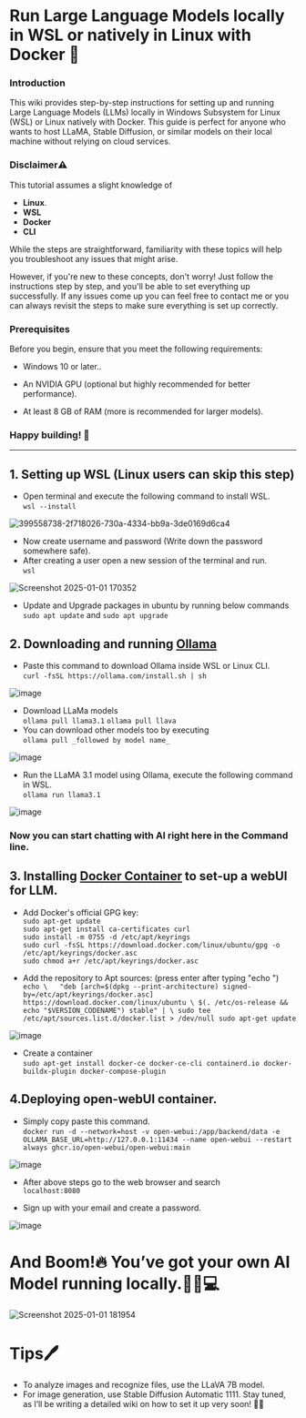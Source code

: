 # Run Large Language Models locally in WSL or natively in Linux with Docker 🚀
### Introduction 
This wiki provides step-by-step instructions for setting up and running Large Language Models (LLMs) locally in Windows Subsystem for Linux (WSL) or Linux natively with Docker. This guide is perfect for anyone who wants to host LLaMA, Stable Diffusion, or similar models on their local machine without relying on cloud services.

### Disclaimer⚠️
This tutorial assumes a slight knowledge of 
* **Linux**.  
* **WSL**  
* **Docker**
* **CLI**
  
While the steps are straightforward, familiarity with these topics will help you troubleshoot any issues that might arise.

However, if you're new to these concepts, don't worry! Just follow the instructions step by step, and you'll be able to set everything up successfully. If any issues come up you can feel free to contact me or you can always revisit the steps to make sure everything is set up correctly.

### Prerequisites
Before you begin, ensure that you meet the following requirements:

* Windows 10 or later..

* An NVIDIA GPU (optional but highly recommended for better performance).
* At least 8 GB of RAM (more is recommended for larger models).  

### Happy building! 🚀
***


## 1. Setting up WSL (Linux users can skip this step) 
* Open terminal and execute the following command to install WSL.  
`wsl --install`   

![399558738-2f718026-730a-4334-bb9a-3de0169d6ca4](https://github.com/user-attachments/assets/396a585b-e963-4d8f-8719-7b00afc6cd87)


 

* Now create username and password (Write down the password somewhere safe).  
* After creating a user open a new session of the terminal and run.  
`wsl`  

![Screenshot 2025-01-01 170352](https://github.com/user-attachments/assets/086679a9-ae8e-411d-a332-0b05ee645328)


* Update and Upgrade packages in ubuntu by running below commands   
`sudo apt update` and `sudo apt upgrade` 

## 2. Downloading and running [Ollama](https://ollama.com/download/linux)   
* Paste this command to download Ollama inside WSL or Linux CLI.  
`curl -fsSL https://ollama.com/install.sh | sh` 

![image](https://github.com/user-attachments/assets/33b89c1c-a800-4b64-90b3-a47020c60af1) 

* Download LLaMa models  
`ollama pull llama3.1`
`ollama pull llava`  
* You can download other models too by executing   
`ollama pull _followed by model name_`

![image](https://github.com/user-attachments/assets/8e680209-d11e-46f4-878b-3ae13e45b2e6)


* Run the LLaMA 3.1 model using Ollama, execute the following command in WSL.  
`ollama run llama3.1`  

![image](https://github.com/user-attachments/assets/eb5e7f0d-0ef3-46d4-9ff6-2e42f724a767)

### Now you can start chatting with AI right here in the Command line.  

## 3. Installing  [Docker Container](https://docs.docker.com/engine/install/ubuntu/#install-using-the-repository) to set-up a webUI for LLM.  
* Add Docker's official GPG key:  
`sudo apt-get update`   
`sudo apt-get install ca-certificates curl`  
`sudo install -m 0755 -d /etc/apt/keyrings`    
`sudo curl -fsSL https://download.docker.com/linux/ubuntu/gpg -o /etc/apt/keyrings/docker.asc`   
`sudo chmod a+r /etc/apt/keyrings/docker.asc`  

* Add the repository to Apt sources: (press enter after typing "echo \")   
`echo \  
"deb [arch=$(dpkg --print-architecture) signed-by=/etc/apt/keyrings/docker.asc] https://download.docker.com/linux/ubuntu \
  $(. /etc/os-release && echo "$VERSION_CODENAME") stable" | \
  sudo tee /etc/apt/sources.list.d/docker.list > /dev/null
sudo apt-get update`  

![image](https://github.com/user-attachments/assets/c337099e-717c-47f5-a918-39dbcf251db0)


* Create a container  
`sudo apt-get install docker-ce docker-ce-cli containerd.io docker-buildx-plugin docker-compose-plugin`  

## 4.Deploying open-webUI container.  
* Simply copy paste this command.    
`docker run -d --network=host -v open-webui:/app/backend/data -e OLLAMA_BASE_URL=http://127.0.0.1:11434 --name open-webui --restart always ghcr.io/open-webui/open-webui:main`  

![image](https://github.com/user-attachments/assets/edf91011-0824-4d4c-85fd-01178a0201ca)  

* After above steps go to the web browser and search  
`localhost:8080`  
  
* Sign up with your email and create a password.  
 
![image](https://github.com/user-attachments/assets/729697a5-2fd0-42ca-9e27-f189630aaaf0)  

# And Boom!🔥 You’ve got your own AI Model running locally.🚀🤖💻

![Screenshot 2025-01-01 181954](https://github.com/user-attachments/assets/5c07d231-e362-4ffb-b27c-79fe140c1b5d)

# Tips🖊️
* To analyze images and recognize files, use the LLaVA 7B model.  
* For image generation, use Stable Diffusion Automatic 1111. Stay tuned, as I’ll be writing a detailed wiki on how to set it up very soon! 🎨✨
  



